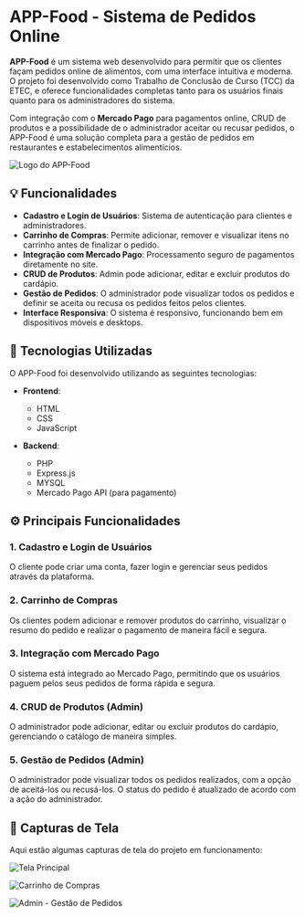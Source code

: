 # APP-Food - Sistema de Pedidos Online

**APP-Food** é um sistema web desenvolvido para permitir que os clientes façam pedidos online de alimentos, com uma interface intuitiva e moderna. O projeto foi desenvolvido como Trabalho de Conclusão de Curso (TCC) da ETEC, e oferece funcionalidades completas tanto para os usuários finais quanto para os administradores do sistema.

Com integração com o **Mercado Pago** para pagamentos online, CRUD de produtos e a possibilidade de o administrador aceitar ou recusar pedidos, o APP-Food é uma solução completa para a gestão de pedidos em restaurantes e estabelecimentos alimentícios.

![Logo do APP-Food](assets/logo-app-food.png)  <!-- Substitua com o caminho correto da imagem -->

## 💡 Funcionalidades

- **Cadastro e Login de Usuários**: Sistema de autenticação para clientes e administradores.
- **Carrinho de Compras**: Permite adicionar, remover e visualizar itens no carrinho antes de finalizar o pedido.
- **Integração com Mercado Pago**: Processamento seguro de pagamentos diretamente no site.
- **CRUD de Produtos**: Admin pode adicionar, editar e excluir produtos do cardápio.
- **Gestão de Pedidos**: O administrador pode visualizar todos os pedidos e definir se aceita ou recusa os pedidos feitos pelos clientes.
- **Interface Responsiva**: O sistema é responsivo, funcionando bem em dispositivos móveis e desktops.

## 🚀 Tecnologias Utilizadas

O APP-Food foi desenvolvido utilizando as seguintes tecnologias:

- **Frontend**:
  - HTML
  - CSS
  - JavaScript

- **Backend**:
  - PHP
  - Express.js
  - MYSQL
  - Mercado Pago API (para pagamento)

## ⚙️ Principais Funcionalidades

### 1. **Cadastro e Login de Usuários**
O cliente pode criar uma conta, fazer login e gerenciar seus pedidos através da plataforma.

### 2. **Carrinho de Compras**
Os clientes podem adicionar e remover produtos do carrinho, visualizar o resumo do pedido e realizar o pagamento de maneira fácil e segura.

### 3. **Integração com Mercado Pago**
O sistema está integrado ao Mercado Pago, permitindo que os usuários paguem pelos seus pedidos de forma rápida e segura.

### 4. **CRUD de Produtos (Admin)**
O administrador pode adicionar, editar ou excluir produtos do cardápio, gerenciando o catálogo de maneira simples.

### 5. **Gestão de Pedidos (Admin)**
O administrador pode visualizar todos os pedidos realizados, com a opção de aceitá-los ou recusá-los. O status do pedido é atualizado de acordo com a ação do administrador.



## 📸 Capturas de Tela

Aqui estão algumas capturas de tela do projeto em funcionamento:

![Tela Principal](assets/tela-principal.png)  <!-- Substitua com o caminho correto da imagem -->

![Carrinho de Compras](assets/carrinho.png)  <!-- Substitua com o caminho correto da imagem -->

![Admin - Gestão de Pedidos](assets/admin-pedidos.png)  <!-- Substitua com o caminho correto da imagem -->

